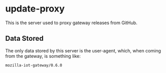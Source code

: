 # update-proxy

This is the server used to proxy gateway releases from GitHub.

## Data Stored

The only data stored by this server is the user-agent, which, when coming from
the gateway, is something like:
```
mozilla-iot-gateway/0.6.0
```
